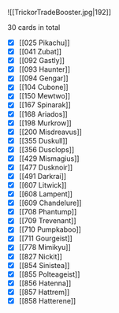 ![[TrickorTradeBooster.jpg|192]]

30 cards in total

- [x] [[025 Pikachu]]
- [x] [[041 Zubat]]
- [x] [[092 Gastly]]
- [x] [[093 Haunter]]
- [x] [[094 Gengar]]
- [x] [[104 Cubone]]
- [x] [[150 Mewtwo]]
- [x] [[167 Spinarak]]
- [x] [[168 Ariados]]
- [x] [[198 Murkrow]]
- [x] [[200 Misdreavus]]
- [x] [[355 Duskull]]
- [x] [[356 Dusclops]]
- [x] [[429 Mismagius]]
- [x] [[477 Dusknoir]]
- [x] [[491 Darkrai]]
- [x] [[607 Litwick]]
- [x] [[608 Lampent]]
- [x] [[609 Chandelure]]
- [x] [[708 Phantump]]
- [x] [[709 Trevenant]]
- [x] [[710 Pumpkaboo]]
- [x] [[711 Gourgeist]]
- [x] [[778 Mimikyu]]
- [x] [[827 Nickit]]
- [x] [[854 Sinistea]]
- [x] [[855 Polteageist]]
- [x] [[856 Hatenna]]
- [x] [[857 Hattrem]]
- [x] [[858 Hatterene]]
